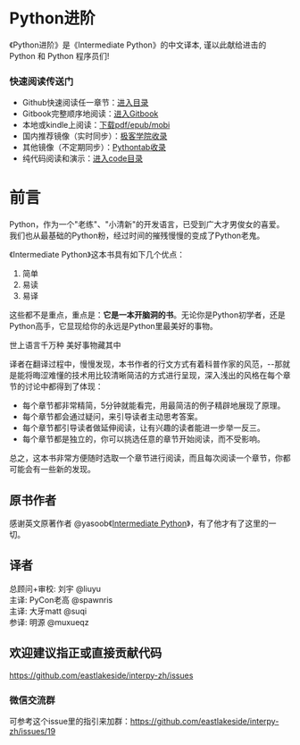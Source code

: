 Python进阶
=======

《Python进阶》是《Intermediate Python》的中文译本, 谨以此献给进击的 Python 和 Python 程序员们!

### 快速阅读传送门

- Github快速阅读任一章节：[进入目录](https://github.com/eastlakeside/interpy-zh/blob/master/SUMMARY.md)
- Gitbook完整顺序地阅读：[进入Gitbook](https://eastlakeside.gitbooks.io/interpy-zh/content/)
- 本地或kindle上阅读：[下载pdf/epub/mobi](https://github.com/eastlakeside/interpy-zh/releases)
- 国内推荐镜像（实时同步）：[极客学院收录](http://wiki.jikexueyuan.com/project/interpy-zh/)
- 其他镜像（不定期同步）：[Pythontab收录](http://docs.pythontab.com/interpy/)
- 纯代码阅读和演示：[进入code目录](https://github.com/eastlakeside/interpy-zh/tree/master/code/)

# 前言

Python，作为一个"老练"、"小清新"的开发语言，已受到广大才男俊女的喜爱。我们也从最基础的Python粉，经过时间的摧残慢慢的变成了Python老鬼。

《Intermediate Python》这本书具有如下几个优点：

1. 简单
2. 易读
3. 易译

这些都不是重点，重点是：**它是一本开脑洞的书**。无论你是Python初学者，还是Python高手，它显现给你的永远是Python里最美好的事物。

> 
世上语言千万种
美好事物藏其中

译者在翻译过程中，慢慢发现，本书作者的行文方式有着科普作家的风范，--那就是能将晦涩难懂的技术用比较清晰简洁的方式进行呈现，深入浅出的风格在每个章节的讨论中都得到了体现：

- 每个章节都非常精简，5分钟就能看完，用最简洁的例子精辟地展现了原理。
- 每个章节都会通过疑问，来引导读者主动思考答案。
- 每个章节都引导读者做延伸阅读，让有兴趣的读者能进一步举一反三。
- 每个章节都是独立的，你可以挑选任意的章节开始阅读，而不受影响。

总之，这本书非常方便随时选取一个章节进行阅读，而且每次阅读一个章节，你都可能会有一些新的发现。

## 原书作者

感谢英文原著作者 @yasoob《[Intermediate Python](https://github.com/yasoob/intermediatePython)》，有了他才有了这里的一切。

## 译者

总顾问+审校: 刘宇 @liuyu  
主译: PyCon老高 @spawnris  
主译: 大牙matt @suqi  
参译: 明源 @muxueqz  

## 欢迎建议指正或直接贡献代码

https://github.com/eastlakeside/interpy-zh/issues

### 微信交流群

可参考这个issue里的指引来加群：https://github.com/eastlakeside/interpy-zh/issues/19

